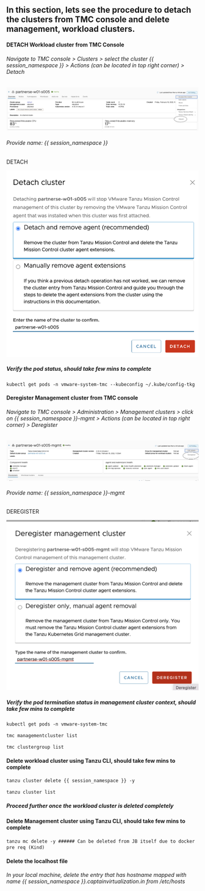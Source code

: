 ## In this section, lets see the procedure to detach the clusters from TMC console and delete management, workload clusters. 

#### DETACH Workload cluster from TMC Console

###### Navigate to TMC console > Clusters > select the cluster {{ session_namespace }} > Actions (can be located in top right corner) > Detach 

![Application](images/TMC-26.png)

###### Provide name: {{ session_namespace }}

DETACH

![Application](images/TMC-27.png)

##### Verify the pod status, should take few mins to complete

```execute
kubectl get pods -n vmware-system-tmc --kubeconfig ~/.kube/config-tkg
```

#### Deregister Management cluster from TMC console

###### Navigate to TMC console > Administration > Management clusters > click on {{ session_namespace }}-mgmt > Actions (can be located in top right corner) > Deregister 

![Application](images/TMC-28.png)

###### Provide name: {{ session_namespace }}-mgmt

DEREGISTER

![Application](images/TMC-29.png)

##### Verify the pod termination status in management cluster context, should take few mins to complete

```execute
kubectl get pods -n vmware-system-tmc
```

```execute
tmc managementcluster list
```

```execute
tmc clustergroup list
```

#### Delete workload cluster using Tanzu CLI, should take few mins to complete

```execute
tanzu cluster delete {{ session_namespace }} -y
```

```execute
tanzu cluster list
```

##### Proceed further once the workload cluster is deleted completely

#### Delete Management cluster using Tanzu CLI, should take few mins to complete

```execute
tanzu mc delete -y ###### Can be deleted from JB itself due to docker pre req (Kind)
```

#### Delete the localhost file

###### In your local machine, delete the entry that has hostname mapped with name {{ session_namespace }}.captainvirtualization.in from /etc/hosts
